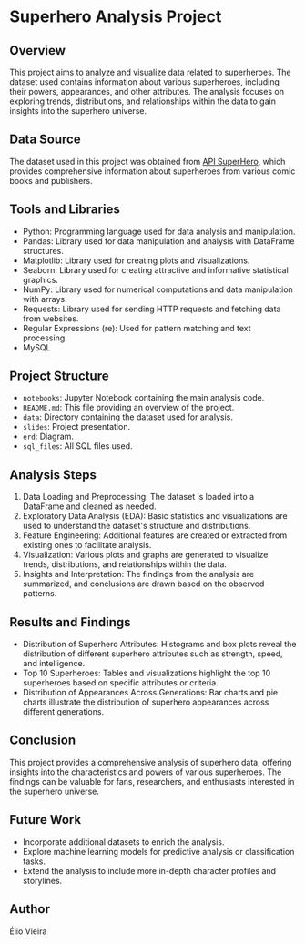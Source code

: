 # Superhero Analysis Project

## Overview

This project aims to analyze and visualize data related to superheroes. The dataset used contains information about various superheroes, including their powers, appearances, and other attributes. The analysis focuses on exploring trends, distributions, and relationships within the data to gain insights into the superhero universe.

## Data Source

The dataset used in this project was obtained from [API SuperHero](https://akabab.github.io/superhero-api/api/), which provides comprehensive information about superheroes from various comic books and publishers.


## Tools and Libraries

- Python: Programming language used for data analysis and manipulation.
- Pandas: Library used for data manipulation and analysis with DataFrame structures.
- Matplotlib: Library used for creating plots and visualizations.
- Seaborn: Library used for creating attractive and informative statistical graphics.
- NumPy: Library used for numerical computations and data manipulation with arrays.
- Requests: Library used for sending HTTP requests and fetching data from websites.
- Regular Expressions (re): Used for pattern matching and text processing.
- MySQL

## Project Structure

- `notebooks`: Jupyter Notebook containing the main analysis code.
- `README.md`: This file providing an overview of the project.
- `data`: Directory containing the dataset used for analysis.
- `slides`: Project presentation.
- `erd`: Diagram.
- `sql_files`: All SQL files used.

## Analysis Steps

1. Data Loading and Preprocessing: The dataset is loaded into a DataFrame and cleaned as needed.
2. Exploratory Data Analysis (EDA): Basic statistics and visualizations are used to understand the dataset's structure and distributions.
3. Feature Engineering: Additional features are created or extracted from existing ones to facilitate analysis.
4. Visualization: Various plots and graphs are generated to visualize trends, distributions, and relationships within the data.
5. Insights and Interpretation: The findings from the analysis are summarized, and conclusions are drawn based on the observed patterns.

## Results and Findings

- Distribution of Superhero Attributes: Histograms and box plots reveal the distribution of different superhero attributes such as strength, speed, and intelligence.
- Top 10 Superheroes: Tables and visualizations highlight the top 10 superheroes based on specific attributes or criteria.
- Distribution of Appearances Across Generations: Bar charts and pie charts illustrate the distribution of superhero appearances across different generations.


## Conclusion

This project provides a comprehensive analysis of superhero data, offering insights into the characteristics and powers of various superheroes. The findings can be valuable for fans, researchers, and enthusiasts interested in the superhero universe.

## Future Work

- Incorporate additional datasets to enrich the analysis.
- Explore machine learning models for predictive analysis or classification tasks.
- Extend the analysis to include more in-depth character profiles and storylines.

## Author

Élio Vieira
